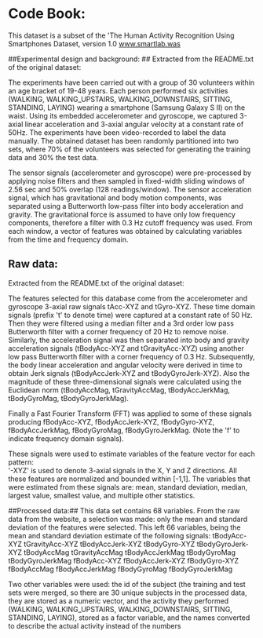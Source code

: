 # Code Book: # 

This dataset is a subset of the 'The Human Activity Recognition Using Smartphones Dataset, version 1.0
www.smartlab.was

##Experimental design and background: ##
Extracted from the README.txt of the original dataset:

The experiments have been carried out with a group of 30 volunteers within an age bracket of 19-48 
years. Each person performed six activities (WALKING, WALKING_UPSTAIRS, WALKING_DOWNSTAIRS, SITTING, 
STANDING, LAYING) wearing a smartphone (Samsung Galaxy S II) on the waist. Using its embedded 
accelerometer and gyroscope, we captured 3-axial linear acceleration and 3-axial angular velocity 
at a constant rate of 50Hz. The experiments have been video-recorded to label the data manually. 
The obtained dataset has been randomly partitioned into two sets, where 70% of the volunteers was 
selected for generating the training data and 30% the test data. 

The sensor signals (accelerometer and gyroscope) were pre-processed by applying noise filters and 
then sampled in fixed-width sliding windows of 2.56 sec and 50% overlap (128 readings/window). 
The sensor acceleration signal, which has gravitational and body motion components, was separated 
using a Butterworth low-pass filter into body acceleration and gravity. The gravitational force is 
assumed to have only low frequency components, therefore a filter with 0.3 Hz cutoff frequency was 
used. From each window, a vector of features was obtained by calculating variables from the time and 
frequency domain. 

## Raw data: ##
Extracted from the README.txt of the original dataset:

The features selected for this database come from the accelerometer and gyroscope 3-axial raw signals
tAcc-XYZ and tGyro-XYZ. These time domain signals (prefix 't' to denote time) were captured at a 
constant rate of 50 Hz. Then they were filtered using a median filter and a 3rd order low pass 
Butterworth filter with a corner frequency of 20 Hz to remove noise. Similarly, the acceleration 
signal was then separated into body and gravity acceleration signals (tBodyAcc-XYZ and 
tGravityAcc-XYZ) using another low pass Butterworth filter with a corner frequency of 0.3 Hz. 
Subsequently, the body linear acceleration and angular velocity were derived in time to obtain 
Jerk signals (tBodyAccJerk-XYZ and tBodyGyroJerk-XYZ). Also the magnitude of these three-dimensional 
signals were calculated using the Euclidean norm (tBodyAccMag, tGravityAccMag, tBodyAccJerkMag, 
tBodyGyroMag, tBodyGyroJerkMag). 

Finally a Fast Fourier Transform (FFT) was applied to some of these signals producing 
fBodyAcc-XYZ, fBodyAccJerk-XYZ, fBodyGyro-XYZ, fBodyAccJerkMag, fBodyGyroMag, fBodyGyroJerkMag. 
(Note the 'f' to indicate frequency domain signals). 

These signals were used to estimate variables of the feature vector for each pattern:  
'-XYZ' is used to denote 3-axial signals in the X, Y and Z directions.
All these features are normalized and bounded within [-1,1].
The variables that were estimated from these signals are: mean, standard deviation, median, largest
value, smallest value, and multiple other statistics.

##Processed data:##
This data set contains 68 variables. From the raw data from the website, a selection was made: only 
the mean and standard deviation of the features were selected. This left 66 variables, being the mean
and standard deviation estimate of the following signals:
tBodyAcc-XYZ
tGravityAcc-XYZ
tBodyAccJerk-XYZ
tBodyGyro-XYZ
tBodyGyroJerk-XYZ
tBodyAccMag
tGravityAccMag
tBodyAccJerkMag
tBodyGyroMag
tBodyGyroJerkMag
fBodyAcc-XYZ
fBodyAccJerk-XYZ
fBodyGyro-XYZ
fBodyAccMag
fBodyAccJerkMag
fBodyGyroMag
fBodyGyroJerkMag
 
Two other variables were used: the id of the subject (the training and test sets were merged, so there
are 30 unique subjects in the processed data, they are stored as a numeric vector, and the activity 
they performed (WALKING, WALKING_UPSTAIRS, WALKING_DOWNSTAIRS, SITTING, STANDING, LAYING), stored as 
a factor variable, and the names converted to describe the actual activity instead of the numbers
